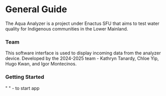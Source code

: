 # General Guide

The Aqua Analyzer is a project under Enactus SFU that aims to test water quality for Indigenous communities in the Lower Mainland.  

### Team
This software interface is used to display incoming data from the analyzer device. 
Developed by the 2024-2025 team - Kathryn Tanardy, Chloe Yip, Hugo Kwan, and Igor Montecinos. 

### Getting Started

" " - to start app

